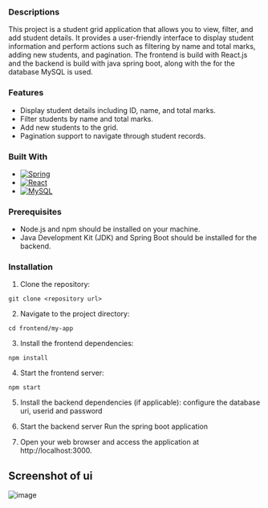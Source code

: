 <!--
## Objective

The objective of this test assignment is to develop a grid system with filtering functionality in the
backend. The grid system is designed to display student details(id, name , total marks etc) and
allow filtering based on various columns.
The assignment involves developing the backend APIs responsible for loading student details
with pagination, and implementing server-side filtering.

## Requirements

1. Load Student Details API: Implement an API that retrieves student details from a
file(csv/json / any other format) and returns the data in a paginated manner. The API
should accept parameters such as page number and page size to allow pagination.
2. Server-side Filtering API: Implement server-side filtering functionality in the backend.
The filtering mechanism should allow the UI to send filter criteria to the backend API,
which will then return the filtered results to the UI.


## Getting Started with the solution
-->
### Descriptions

This project is a student grid application that allows you to view, filter, and add student details. It provides a user-friendly interface to display student information and perform actions such as filtering by name and total marks, adding new students, and pagination.
The frontend is build with React.js and the backend is build with java spring boot, along with the for the database MySQL is used.

### Features

- Display student details including ID, name, and total marks.
- Filter students by name and total marks.
- Add new students to the grid.
- Pagination support to navigate through student records.

### Built With

* [![Spring][Spring.io]][Spring-url]
* [![React][React.js]][React-url]
* [![MySQL][MySQL.com]][MySQL-url]

[React.js]: https://img.shields.io/badge/React-20232A?style=for-the-badge&logo=react&logoColor=61DAFB
[React-url]: https://reactjs.org/

[Spring.io]: https://img.shields.io/badge/Spring-6DB33F?style=for-the-badge&logo=spring&logoColor=white
[Spring-url]: https://spring.io/

[MySQL.com]: https://img.shields.io/badge/MySQL-005C84?style=for-the-badge&logo=mysql&logoColor=white
[MySQL-url]: https://mysql.com/

### Prerequisites

- Node.js and npm should be installed on your machine.
- Java Development Kit (JDK) and Spring Boot should be installed for the backend.

### Installation

1. Clone the repository:
 ```
git clone <repository url>
```
2. Navigate to the project directory:
```
cd frontend/my-app
```
3. Install the frontend dependencies:
```
npm install
```
4. Start the frontend server:
```
npm start
```

5. Install the backend dependencies (if applicable):
  configure the database uri, userid and password
6. Start the backend server
Run the spring boot application

7. Open your web browser and access the application at http://localhost:3000.


## Screenshot of ui
![image](https://github.com/satyam-9/Kinara-Capital-SDE-assigment/assets/58043576/a6a8f4fb-b386-44f5-80c1-5c2117a3d671)
